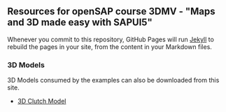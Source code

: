 ## Resources for openSAP course 3DMV - "Maps and 3D made easy with SAPUI5"

Whenever you commit to this repository, GitHub Pages will run [Jekyll](https://jekyllrb.com/) to rebuild the pages in your site, from the content in your Markdown files.

### 3D Models

3D Models consumed by the examples can also be downloaded from this site.

<ul>
    <li><a href="https://sapvisualbusiness.github.io/openSAP/Models/Clutch.vds">3D Clutch Model</a></li>
</ul>

